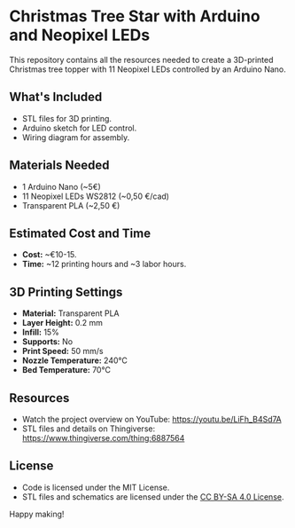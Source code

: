 # Christmas Tree Star with Arduino and Neopixel LEDs  

This repository contains all the resources needed to create a 3D-printed Christmas tree topper with 11 Neopixel LEDs controlled by an Arduino Nano.  

## What's Included  
- STL files for 3D printing.  
- Arduino sketch for LED control.  
- Wiring diagram for assembly.  

## Materials Needed  
- 1 Arduino Nano (~5€)
- 11 Neopixel LEDs WS2812 (~0,50 €/cad)
- Transparent PLA (~2,50 €)

## Estimated Cost and Time  
- **Cost:** ~€10-15.  
- **Time:** ~12 printing hours and ~3 labor hours. 

## 3D Printing Settings  
- **Material:** Transparent PLA  
- **Layer Height:** 0.2 mm  
- **Infill:** 15%  
- **Supports:** No  
- **Print Speed:** 50 mm/s  
- **Nozzle Temperature:** 240°C  
- **Bed Temperature:** 70°C  

## Resources  
- Watch the project overview on YouTube: https://youtu.be/LiFh_B4Sd7A 
- STL files and details on Thingiverse: https://www.thingiverse.com/thing:6887564  

## License  
- Code is licensed under the MIT License.  
- STL files and schematics are licensed under the [CC BY-SA 4.0 License](https://creativecommons.org/licenses/by-sa/4.0/).  

Happy making!  
